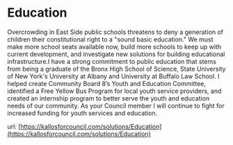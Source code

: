 # Education #

Overcrowding in East Side public schools threatens to deny a generation of children their constitutional right to a "sound basic education." We must make more school seats available now, build more schools to keep up with current development, and investigate new solutions for building educational infrastructure.I have a strong commitment to public education that stems from being a graduate of the Bronx High School of Science, State University of New York's University at Albany and University at Buffalo Law School. I helped create Community Board 8’s Youth and Education Committee, identified a Free Yellow Bus Program for local youth service providers, and created an internship program to better serve the youth and education needs of our community. As your Council member I will continue to fight for increased funding for youth services and education.


url: [https://kallosforcouncil.com/solutions/Education](https://kallosforcouncil.com/solutions/Education)